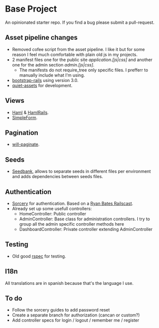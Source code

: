 # Base Project

An opinionated starter repo. If you find a bug please submit a pull-request.

## Asset pipeline changes

* Removed cofee script from the asset pipeline. I like it but for some reason I feel much comfortable with plain old js in my projects.
* 2 manifest files one for the public site *application.[js|css]* and another one for the admin section *admin.[js|css]*.
    * The manifests do not require_tree only specific files. I prefferr to manually include what I'm using.
* [bootstrap-rails](https://github.com/anjlab/bootstrap-rails) using version 3.0.
* [quiet-assets](https://github.com/evrone/quiet_assets) for development.

## Views

* [Haml](http://haml.info/) & [HamlRails](https://github.com/indirect/haml-rails).
* [SimpleForm](https://github.com/plataformatec/simple_form).

## Pagination

* [will-paginate](https://github.com/mislav/will_paginate).

## Seeds

* [Seedbank](https://github.com/james2m/seedbank), allows to separate seeds in different files per environment and adds dependencies between seeds files.

## Authentication

* [Sorcery](https://github.com/NoamB/sorcery) for authentication. Based on a [Ryan Bates Railscast](http://railscasts.com/episodes/283-authentication-with-sorcery).
* Already set up some usefull controllers:
    * HomeController: Public controller
    * AdminController: Base class for administration controllers. I try to group all the admin specific controller methods here
    * DashboardController: Private controller extending AdminController


## Testing

* Old good [rspec](https://www.relishapp.com/rspec/rspec-rails) for testing.

## I18n

All translations are in spanish because that's the language I use.

## To do

* Follow the sorcery guides to add password reset
* Create a separate branch for authorization (cancan or custom?)
* Add controller specs for login / logout / remember me / register